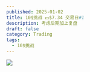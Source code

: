 ```yaml
---
published: 2025-01-02
title: 10$挑战 💵$7.34 交易日#1
description: 考虑后期加上复盘
draft: false
category: Trading
tags:
  - 10$挑战
---
```

![](/uploads/2025-1-2.avif)
